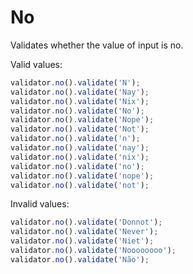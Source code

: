 # No

Validates whether the value of input is no.

Valid values:

```js
validator.no().validate('N');
validator.no().validate('Nay');
validator.no().validate('Nix');
validator.no().validate('No');
validator.no().validate('Nope');
validator.no().validate('Not');
validator.no().validate('n');
validator.no().validate('nay');
validator.no().validate('nix');
validator.no().validate('no');
validator.no().validate('nope');
validator.no().validate('not');
```

Invalid values:

```js
validator.no().validate('Donnot');
validator.no().validate('Never');
validator.no().validate('Niet');
validator.no().validate('Noooooooo');
validator.no().validate('Não');
```
